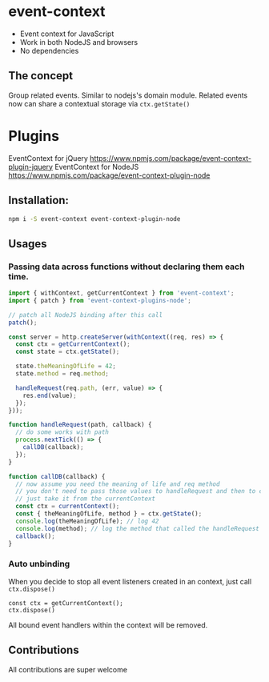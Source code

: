 # event-context

- Event context for JavaScript
- Work in both NodeJS and browsers
- No dependencies

## The concept
Group related events. Similar to nodejs's domain module.
Related events now can share a contextual storage via `ctx.getState()`

# Plugins
EventContext for jQuery https://www.npmjs.com/package/event-context-plugin-jquery
EventContext for NodeJS https://www.npmjs.com/package/event-context-plugin-node

## Installation:

```bash
npm i -S event-context event-context-plugin-node
```

## Usages

### Passing data across functions without declaring them each time.

```js
import { withContext, getCurrentContext } from 'event-context';
import { patch } from 'event-context-plugins-node';

// patch all NodeJS binding after this call
patch();

const server = http.createServer(withContext((req, res) => {
  const ctx = getCurrentContext();
  const state = ctx.getState();

  state.theMeaningOfLife = 42;
  state.method = req.method;

  handleRequest(req.path, (err, value) => {
    res.end(value);
  });
}));

function handleRequest(path, callback) {
  // do some works with path
  process.nextTick(() => {
    callDB(callback);
  });
}

function callDB(callback) {
  // now assume you need the meaning of life and req method
  // you don't need to pass those values to handleRequest and then to callDB
  // just take it from the currentContext
  const ctx = currentContext();
  const { theMeaningOfLife, method } = ctx.getState();
  console.log(theMeaningOfLife); // log 42
  console.log(method); // log the method that called the handleRequest that called this callDB
  callback();
}

```

### Auto unbinding

When you decide to stop all event listeners created in an context, just call `ctx.dispose()`

```
const ctx = getCurrentContext();
ctx.dispose()
```

All bound event handlers within the context will be removed.

## Contributions
All contributions are super welcome
